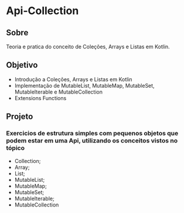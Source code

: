 # Api-Collection
## Sobre
Teoria e pratica do conceito de Coleções, Arrays e Listas em Kotlin.

## Objetivo
- Introdução a Coleções, Arrays e Listas em Kotlin
- Implementação de MutableList, MutableMap, MutableSet, MutableIterable e MutableCollection
- Extensions Functions

## Projeto

### Exercicios de estrutura simples com pequenos objetos que podem estar em uma Api, utilizando os conceitos vistos no tópico
- Collection;
- Array;
- List;
- MutableList;
- MutableMap;
- MutableSet;
- MutableIterable;
- MutableCollection
